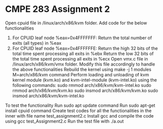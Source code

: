 CMPE 283 Assignment 2
=========

Open cpuid file in /linux/arch/x86/kvm folder.
Add code for the below functionalities 
  1. For CPUID leaf node %eax=0x4FFFFFFF:
    Return the total number of exits (all types) in %eax
  2. For CPUID leaf node %eax=0x4FFFFFFE:
      Return the high 32 bits of the total time spent processing all exits in %ebx
      Return the low 32 bits of the total time spent processing all exits in %ecx
Open vmx.c file in /linux/arch/x86/kvm/vmx folder.
Modify this file accordingly to handle the above functionalities
Rebuild the kernel using make -j 1 modules M=arch/x86/kvm command
Perform loading and unloading of kvm kernel module (kvm.ko) and kvm-intel-module (kvm-intel.ko) using the following commands:
  sudo rmmod arch/x86/kvm/kvm-intel.ko
  sudo rmmod arch/x86/kvm/kvm.ko
  sudo insmod arch/x86/kvm/kvm.ko
  sudo insmod arch/x86/kvm/kvm-intel.ko
  
  To test the functionality
  Run sudo apt update command
  Run sudo apt-get install cpuid command
  Create test codes for all the functionalities in the inner with file name test_assignment2.c
  Install gcc and compile the code using gcc test_Assignment2.c
  Run the test file with ./a.out


  
